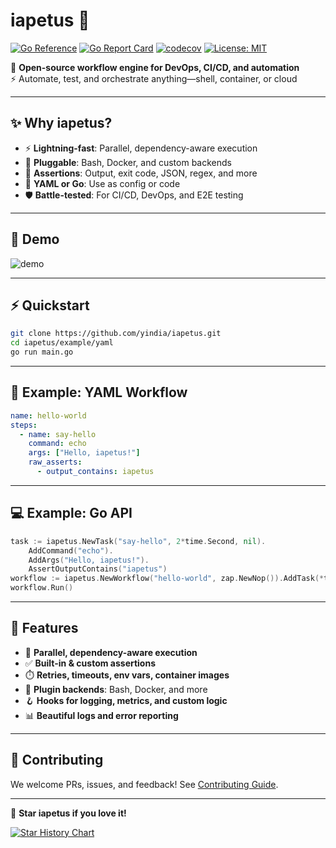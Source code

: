 # iapetus 🚀

[![Go Reference](https://pkg.go.dev/badge/github.com/yindia/iapetus.svg)](https://pkg.go.dev/github.com/yindia/iapetus)
[![Go Report Card](https://goreportcard.com/badge/github.com/yindia/iapetus)](https://goreportcard.com/report/github.com/yindia/iapetus)
[![codecov](https://codecov.io/gh/yindia/iapetus/graph/badge.svg?token=6S99FUSPOC)](https://codecov.io/gh/yindia/iapetus)
[![License: MIT](https://img.shields.io/badge/License-MIT-yellow.svg)](LICENSE)


🚀 **Open-source workflow engine for DevOps, CI/CD, and automation**  
⚡️ Automate, test, and orchestrate anything—shell, container, or cloud  

---

## ✨ Why iapetus?

- ⚡️ **Lightning-fast**: Parallel, dependency-aware execution
- 🔌 **Pluggable**: Bash, Docker, and custom backends
- 🧪 **Assertions**: Output, exit code, JSON, regex, and more
- 📝 **YAML or Go**: Use as config or code
- 🛡️ **Battle-tested**: For CI/CD, DevOps, and E2E testing

---

## 🚀 Demo

![demo](https://github.com/user-attachments/assets/521ce88d-609d-44bb-a605-244eb80429f9)

---

## ⚡️ Quickstart

```sh
git clone https://github.com/yindia/iapetus.git
cd iapetus/example/yaml
go run main.go
```

---

## 📝 Example: YAML Workflow

```yaml
name: hello-world
steps:
  - name: say-hello
    command: echo
    args: ["Hello, iapetus!"]
    raw_asserts:
      - output_contains: iapetus
```

---

## 💻 Example: Go API

```go
task := iapetus.NewTask("say-hello", 2*time.Second, nil).
    AddCommand("echo").
    AddArgs("Hello, iapetus!").
    AssertOutputContains("iapetus")
workflow := iapetus.NewWorkflow("hello-world", zap.NewNop()).AddTask(*task)
workflow.Run()
```

---

## 🧩 Features

- 🔄 **Parallel, dependency-aware execution**
- ✅ **Built-in & custom assertions**
- ⏱️ **Retries, timeouts, env vars, container images**
- 🔌 **Plugin backends**: Bash, Docker, and more
- 🪝 **Hooks for logging, metrics, and custom logic**
- 📊 **Beautiful logs and error reporting**

---

## 🤝 Contributing

We welcome PRs, issues, and feedback! See [Contributing Guide](https://iapetus.readthedocs.io/en/latest/contributing.html).


---

🌟 **Star iapetus if you love it!**

[![Star History Chart](https://api.star-history.com/svg?repos=yindia/iapetus&type=Date)](https://www.star-history.com/#yindia/iapetus&Date)
